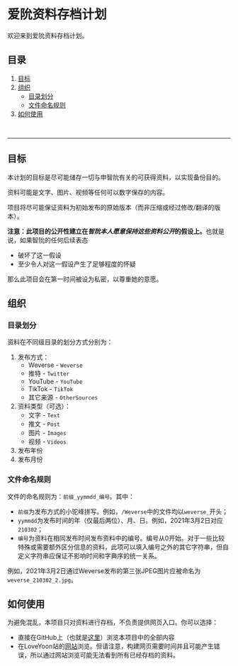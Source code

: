 # 爱阭资料存档计划

欢迎来到爱阭资料存档计划。

## 目录

1. [目标](#目标)
2. [组织](#组织)
    - [目录划分](#目录划分)
    - [文件命名规则](#文件命名规则)
3. [如何使用](#如何使用)

<br><hr>

## 目标
本计划的目标是尽可能储存一切与申智阭有关的可获得资料，以实现备份目的。

资料可能是文字、图片、视频等任何可以数字保存的内容。

项目将尽可能保证资料为初始发布的原始版本（而非压缩或经过修改/翻译的版本）。

<strong>注意：此项目的公开性建立在<i>智阭本人愿意保持这些资料公开</i>的假设上。</strong>也就是说，如果智阭的任何后续表态

* 破坏了这一假设
* 至少令人对这一假设产生了足够程度的怀疑

那么此项目会在第一时间被设为私密，以尊重她的意愿。

## 组织
### 目录划分
资料在不同级目录的划分方式分别为：

1. 发布方式：
    - Weverse - `Weverse`
    - 推特 - `Twitter`
    - YouTube - `YouTube`
    - TikTok - `TikTok`
    - 其它来源 - `OtherSources`
2. 资料类型（可选）：
    - 文字 - `Text`
    - 推文 - `Post`
    - 图片 - `Images`
    - 视频 - `Videos`
2. 发布年份
3. 发布月份

### 文件命名规则
文件的命名规则为：`前缀_yymmdd_编号`。其中：

* `前缀`为发布方式的小驼峰拼写。例如，`/Weverse`中的文件均以`weverse_`开头；
* `yymmdd`为发布时间的年（仅最后两位）、月、日。例如，2021年3月2日对应`210302`；
* `编号`为资料在相同发布时间发布资料中的编号。编号从0开始。对于一些比较特殊或需要额外区分信息的资料，此项可以填入编号之外的其它字符串，但自定义字符串应保证不影响时间和字典序的统一关系。

例如，2021年3月2日通过Weverse发布的第三张JPEG图片应被命名为`weverse_210302_2.jpg`。

## 如何使用
为避免混乱，本项目只对资料进行存档，不负责提供网页入口。你可以选择：

* 直接在GitHub上（也就是[这里](https://github.com/ShinJiYoonBar/Project-LoveYoonArchive)）浏览本项目中的全部内容
* 在LoveYoon站的[网站](https://shinjiyoonbar.github.io/ShinJiYoonBar/)浏览。但请注意，构建网页需要时间并且可能产生错误，所以通过网站浏览可能无法看到所有已经存档的资料。